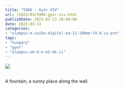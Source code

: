 ```yaml
---
title: "5988 - Győr XIV"
url: /2023/03/5988-gyor-xiv.html
publishDate: 2023-03-13 18:00:00
date: 2023-03-13
categories:
- "olympus-m-zuiko-digital-ed-12-100mm-f4-0-is-pro"
tags:
- "hungary"
- "gyor"
- "olympus-om-d-e-m1-mk-ii"
---
```

<div class="container">
<div class="center"><a target="_blank" href="https://d25zfm9zpd7gm5.cloudfront.net/1200x1200/2019/20191020_114734_lr.jpg"><img class="webfeedsFeaturedVisual" src="https://d25zfm9zpd7gm5.cloudfront.net/0600x0600/2019/20191020_114734_lr.jpg" /></a></div>
</div>
<br />

A fountain, a sunny place along the wall.
